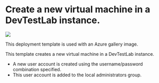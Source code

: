 # Create a new virtual machine in a DevTestLab instance.

<a href="https://portal.azure.com/#create/Microsoft.Template/uri/https%3A%2F%2Fraw.githubusercontent.com%2FAzure%2Fazure-devtestlab%2Fmaster%2Fsamples%2FDevTestLabs%2FQuickStartTemplates%2F101-dtl-create-vm-username-pwd-galleryimage%2Fazuredeploy.json" target="_blank">
    <img src="http://azuredeploy.net/deploybutton.png"/>
</a>

This deployment template is used with an Azure gallery image.

This template creates a new virtual machine in a DevTestLab instance.
- A new user account is created using the username/password combination specified. 
- This user account is added to the local administrators group.
